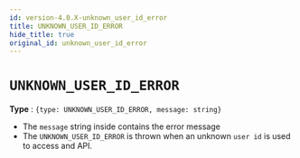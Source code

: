 ```yaml
---
id: version-4.0.X-unknown_user_id_error
title: UNKNOWN_USER_ID_ERROR
hide_title: true
original_id: unknown_user_id_error
---
```


# ``UNKNOWN_USER_ID_ERROR``
**Type** : ``{type: UNKNOWN_USER_ID_ERROR, message: string}``
- The ``message`` string inside contains the error message
- The ``UNKNOWN_USER_ID_ERROR`` is thrown when an unknown ``user id`` is used to access and API.